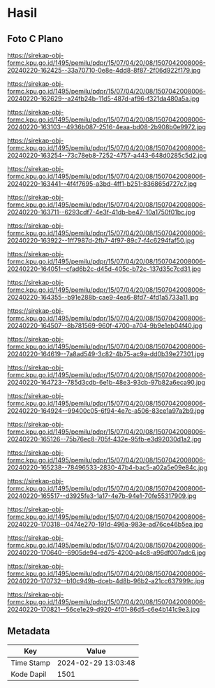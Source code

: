 # Hasil

## Foto C Plano

https://sirekap-obj-formc.kpu.go.id/1495/pemilu/pdpr/15/07/04/20/08/1507042008006-20240220-162425--33a70710-0e8e-4dd8-8f87-2f06d922f179.jpg

https://sirekap-obj-formc.kpu.go.id/1495/pemilu/pdpr/15/07/04/20/08/1507042008006-20240220-162629--a24fb24b-11d5-487d-af96-f321da480a5a.jpg

https://sirekap-obj-formc.kpu.go.id/1495/pemilu/pdpr/15/07/04/20/08/1507042008006-20240220-163103--4936b087-2516-4eaa-bd08-2b908b0e9972.jpg

https://sirekap-obj-formc.kpu.go.id/1495/pemilu/pdpr/15/07/04/20/08/1507042008006-20240220-163254--73c78eb8-7252-4757-a443-648d0285c5d2.jpg

https://sirekap-obj-formc.kpu.go.id/1495/pemilu/pdpr/15/07/04/20/08/1507042008006-20240220-163441--4f4f7695-a3bd-4ff1-b251-836865d727c7.jpg

https://sirekap-obj-formc.kpu.go.id/1495/pemilu/pdpr/15/07/04/20/08/1507042008006-20240220-163711--6293cdf7-4e3f-41db-be47-10a1750f01bc.jpg

https://sirekap-obj-formc.kpu.go.id/1495/pemilu/pdpr/15/07/04/20/08/1507042008006-20240220-163922--1ff7987d-2fb7-4f97-89c7-f4c6294faf50.jpg

https://sirekap-obj-formc.kpu.go.id/1495/pemilu/pdpr/15/07/04/20/08/1507042008006-20240220-164051--cfad6b2c-d45d-405c-b72c-137d35c7cd31.jpg

https://sirekap-obj-formc.kpu.go.id/1495/pemilu/pdpr/15/07/04/20/08/1507042008006-20240220-164355--b91e288b-cae9-4ea6-8fd7-4fd1a5733a11.jpg

https://sirekap-obj-formc.kpu.go.id/1495/pemilu/pdpr/15/07/04/20/08/1507042008006-20240220-164507--8b781569-960f-4700-a704-9b9e1eb04f40.jpg

https://sirekap-obj-formc.kpu.go.id/1495/pemilu/pdpr/15/07/04/20/08/1507042008006-20240220-164619--7a8ad549-3c82-4b75-ac9a-dd0b39e27301.jpg

https://sirekap-obj-formc.kpu.go.id/1495/pemilu/pdpr/15/07/04/20/08/1507042008006-20240220-164723--785d3cdb-6e1b-48e3-93cb-97b82a6eca90.jpg

https://sirekap-obj-formc.kpu.go.id/1495/pemilu/pdpr/15/07/04/20/08/1507042008006-20240220-164924--99400c05-6f94-4e7c-a506-83ce1a97a2b9.jpg

https://sirekap-obj-formc.kpu.go.id/1495/pemilu/pdpr/15/07/04/20/08/1507042008006-20240220-165126--75b76ec8-705f-432e-95fb-e3d92030d1a2.jpg

https://sirekap-obj-formc.kpu.go.id/1495/pemilu/pdpr/15/07/04/20/08/1507042008006-20240220-165238--78496533-2830-47b4-bac5-a02a5e09e84c.jpg

https://sirekap-obj-formc.kpu.go.id/1495/pemilu/pdpr/15/07/04/20/08/1507042008006-20240220-165517--d3925fe3-1a17-4e7b-94e1-70fe55317909.jpg

https://sirekap-obj-formc.kpu.go.id/1495/pemilu/pdpr/15/07/04/20/08/1507042008006-20240220-170318--0474e270-191d-496a-983e-ad76ce46b5ea.jpg

https://sirekap-obj-formc.kpu.go.id/1495/pemilu/pdpr/15/07/04/20/08/1507042008006-20240220-170640--6905de94-ed75-4200-a4c8-a96df007adc6.jpg

https://sirekap-obj-formc.kpu.go.id/1495/pemilu/pdpr/15/07/04/20/08/1507042008006-20240220-170732--b10c949b-dceb-4d8b-96b2-a21cc637999c.jpg

https://sirekap-obj-formc.kpu.go.id/1495/pemilu/pdpr/15/07/04/20/08/1507042008006-20240220-170821--56ce1e29-d920-4f01-86d5-c6e4b141c9e3.jpg


## Metadata

| Key        | Value               |
| ---------- | ------------------- |
| Time Stamp | 2024-02-29 13:03:48 |
| Kode Dapil | 1501                |



